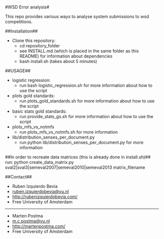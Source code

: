 #WSD Error analysis#

This repo provides various ways to analyse system submissions to wsd competitions.

##Installation##
* Clone this repository:
    * cd repository_folder
    * see INSTALL.md (which is placed in the same folder as this README) for information about dependencies
    * bash install.sh (takes about 5 minutes)

##USAGE##
* logistic regression:
    * run bash logistic_regression.sh for more information about how to use the script
* plots gold standards:
    * run plots_gold_standards.sh for more information about how to use the script
* basic stats gold standards:
    * run provide_stats_gs.sh for more information about how to use the script
* plots_mfs_vs_notmfs
    * run plots_mfs_vs_notmfs.sh for more information
* lib/distribution_senses_per_document.py
    * run python lib/distribution_senses_per_document.py for more information

##In order to recreate data matrices (this is already done in install.sh)##
run: python create_data_matrix.py sval2|sval3|semeval2007|semeval2010|semeval2013 matrix_filename

##Contact##
* Ruben Izquierdo Bevia
* ruben.izquierdobevia@vu.nl
* http://rubenizquierdobevia.com/
* Free University of Amsterdam

***

* Marten Postma
* m.c.postma@vu.nl
* http://martenpostma.com/
* Free University of Amsterdam
